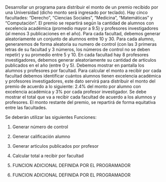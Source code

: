 Desarrollar un programa para distribuir el monto de un premio recibido por una Universidad (dicho monto será ingresado por teclado). Hay cinco facultades: “Derecho”, “Ciencias Sociales”, “Medicina”, “Matemáticas” y “Computación”. El premio se repartirá según la cantidad de alumnos con excelencia académica (promedio mayor a 9.5) y profesores investigadores (al menos 3 publicaciones en el año). Para cada facultad, debemos generar aleatoriamente un conjunto de alumnos entre 10 y 30. Para cada alumno, generaremos de forma aleatoria su numero de control (con las 3 primeras letras de su facultad y 3 números, los números de control no se deben repetir) y su promedio entre 5 y 10. En cada facultad hay 8 profesores investigadores, debemos generar aleatoriamente su cantidad de artículos publicados en el año (entre 0 y 5). Debemos mostrar en pantalla los alumnos y profesores por facultad. Para calcular el monto a recibir por cada facultad debemos identificar cuántos alumnos tienen excelencia académica y profesores investigadores, este dato servirá para distribuir el monto del premio de acuerdo a lo siguiente: 2.4% del monto por alumno con excelencia académica y 3% por cada profesor investigador.  Se debe mostrar el total que va a recibir cada facultad de acuerdo a los alumnos y profesores. El monto restante del premio, se repartirá de forma equitativa entre las facultades.


Se deberán utilizar las siguientes Funciones:

1. Generar número de control

2. Generar calificación alumno

3. Generar articulos publicados por profesor

4. Calcular total a recibir por facultad

5. FUNCION ADICIONAL DEFINIDA POR EL PROGRAMADOR

6. FUNCION ADICIONAL DEFINIDA POR EL PROGRAMADOR